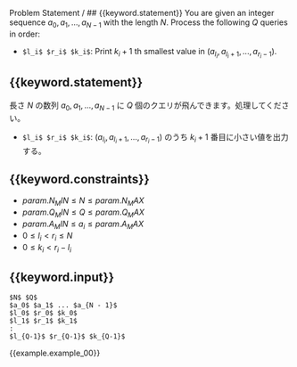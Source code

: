 Problem Statement / ## {{keyword.statement}}
You are given an integer sequence $a_0, a_1, ..., a_{N-1}$ with the length $N$.
Process the following $Q$ queries in order:

- `$l_i$ $r_i$ $k_i$`: Print $k_i+1$ th smallest value in $(a_{l_i}, a_{l_i + 1}, ..., a_{r_i - 1})$.

## {{keyword.statement}}
長さ $N$ の数列 $a_0, a_1, ..., a_{N-1}$ に $Q$ 個のクエリが飛んできます。処理してください。

- `$l_i$ $r_i$ $k_i$`: $(a_{l_i}, a_{l_i + 1}, ..., a_{r_i - 1})$ のうち $k_i+1$ 番目に小さい値を出力する。

## {{keyword.constraints}}

- ${{param.N_MIN}} \leq N \leq {{param.N_MAX}}$
- ${{param.Q_MIN}} \leq Q \leq {{param.Q_MAX}}$
- ${{param.A_MIN}} \leq a_i \leq {{param.A_MAX}}$
- $0 \leq l_i < r_i \leq N$
- $0 \leq k_i < r_i - l_i$

## {{keyword.input}}

~~~
$N$ $Q$
$a_0$ $a_1$ ... $a_{N - 1}$
$l_0$ $r_0$ $k_0$
$l_1$ $r_1$ $k_1$
:
$l_{Q-1}$ $r_{Q-1}$ $k_{Q-1}$
~~~

{{example.example_00}}
